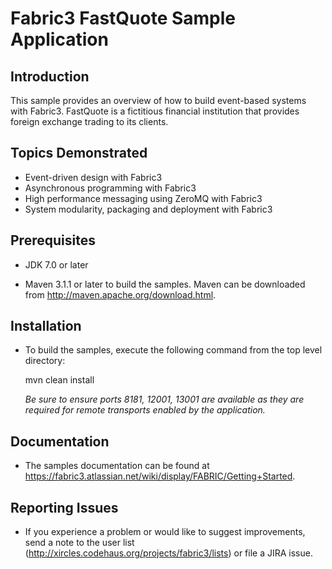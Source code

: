 Fabric3 FastQuote Sample Application
====================================

Introduction
----------------
 This sample provides an overview of how to build event-based systems with Fabric3. FastQuote is a fictitious financial institution that provides foreign
 exchange trading to its clients.

Topics Demonstrated
--------------------
* Event-driven design with Fabric3
* Asynchronous programming with Fabric3
* High performance messaging using ZeroMQ with Fabric3
* System modularity, packaging and deployment with Fabric3


Prerequisites
----------------

* JDK 7.0 or later

* Maven 3.1.1 or later to build the samples. Maven can be downloaded from http://maven.apache.org/download.html.


Installation
----------------

* To build the samples, execute the following command from the top level directory:


	mvn clean install

  _Be sure to ensure ports 8181, 12001, 13001 are available as they are required for remote transports enabled by the application._


Documentation
----------------

* The samples documentation can be found at https://fabric3.atlassian.net/wiki/display/FABRIC/Getting+Started.

Reporting Issues
----------------

* If you experience a problem or would like to suggest improvements, send a note to the user list (http://xircles.codehaus.org/projects/fabric3/lists)
  or file a JIRA issue.



